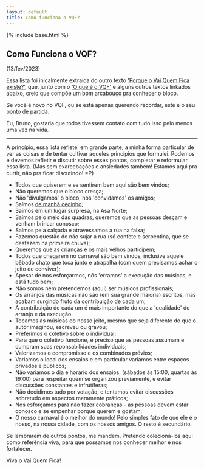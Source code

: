 ```yaml
---
layout: default
title: Como funciona o VQF?
---
```

{% include base.html %}

## Como Funciona o VQF?
(13/fev/2023)

Essa lista foi inicalmente extraída do outro texto ['Porque o Vai Quem Fica existe?'](razao_de_ser), que, junto com o ['O que é o VQF'](/o_que_eh) e alguns outros textos linkados abaixo, creio que compõe um bom arcabouço pra conhecer o bloco.

Se você é novo no VQF, ou se está apenas querendo recordar, este é o seu ponto de partida.

Eu, Bruno, gostaria que todos tivessem contato com tudo isso pelo menos uma vez na vida.

----

A princípio, essa lista reflete, em grande parte, a minha forma particular de ver as coisas e de tentar cultivar aqueles princípios que formulei. Podemos e devemos refletir e discutir sobre esses pontos, completar e reformular essa lista. (Mas sem exarcebações e ansiedades também! Estamos aqui pra curtir, não pra ficar discutindo! =P)

- Todos que quiserem e se sentirem bem aqui são bem vindos;
- Não queremos que o bloco cresça;
- Não 'divulgamos' o bloco, nós 'convidamos' os amigos;
- Saímos [de manhã cedinho]({{base}}/2015/02/10/horario-da-concentracao);
- Saímos em um lugar surpresa, na Asa Norte;
- Saímos pelo meio das quadras, queremos que as pessoas desçam e venham brincar conosco;
- Saímos pela calçada e atravessamos a rua na faixa;
- Fazemos questão de não sujar a rua (só confete e serpentina, que se desfazem na primeira chuva);
- Queremos que as [crianças]({{base}}/2015/02/02/carnaval-com-criancas) e os mais velhos participem;
- Todos que chegarem no carnaval são bem vindos, inclusive aquele bêbado chato que toca junto e atrapalha (com quem precisamos achar o jeito de conviver);
- Apesar de nos esforçarmos, nós 'erramos' a execução das músicas, e está tudo bem;
- Não somos nem pretendemos (aqui) ser músicos profissionais;
- Os arranjos das músicas não são (em sua grande maioria) escritos, mas acabam surgindo fruto da contribuição de cada um;
- A contribuição de cada um é mais importante do que a 'qualidade' do arranjo e da execução.
- Tocamos as músicas do nosso jeito, mesmo que seja diferente do que o autor imaginou, escreveu ou gravou;
- Preferimos o coletivo sobre o individual;
- Para que o coletivo funcione, é preciso que as pessoas assumam e cumpram suas reponsabilidades individuais;
- Valorizamos o compromisso e os combinados prévios;
- Variamos o local dos ensaios e em particular variamos entre espaços privados e públicos;
- Não variamos o dia e horário dos ensaios, (sábados às 15:00, quartas às 19:00) para respeitar quem se organizou previamente, e evitar discussões constantes e infrutíferas;
- Não decidimos tudo por votação, e tentamos evitar discussões sobretudo em aspectos meramente práticos;
- Nos esforçamos para não fazer cobranças - as pessoas devem estar conosco e se empenhar porque querem e gostam;
- O nosso carnaval é o melhor do mundo! Pelo simples fato de que ele é o nosso, na nossa cidade, com os nossos amigos. O resto é secundário.

Se lembrarem de outros pontos, me mandem. Pretendo colecioná-los aqui como referência viva, para que possamos nos conhecer melhor e nos fortalecer.

Viva o Vai Quem Fica!

<br/>
<br/>
<br/>
<br/>